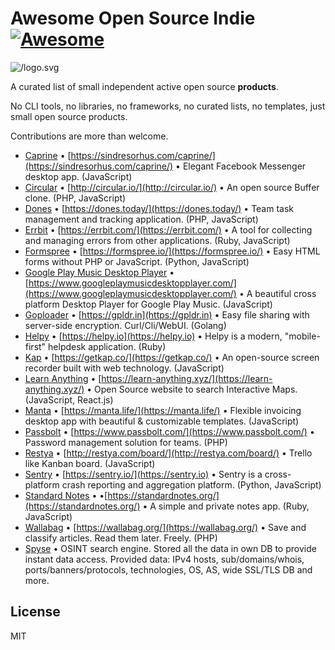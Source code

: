 # Awesome Open Source Indie [![Awesome](https://cdn.rawgit.com/sindresorhus/awesome/d7305f38d29fed78fa85652e3a63e154dd8e8829/media/badge.svg)](https://github.com/sindresorhus/awesome)

![/logo.svg](/logo.svg)

A curated list of small independent active open source **products**.

No CLI tools, no libraries, no frameworks, no curated lists, no templates, just small open source products.

Contributions are more than welcome.

* [Caprine](https://github.com/sindresorhus/caprine) • [https://sindresorhus.com/caprine/](https://sindresorhus.com/caprine/) • Elegant Facebook Messenger desktop app. (JavaScript)
* [Circular](https://github.com/julien-c/Circular) • [http://circular.io/](http://circular.io/) • An open source Buffer clone. (PHP, JavaScript)
* [Dones](https://github.com/aduth/dones) • [https://dones.today/](https://dones.today/) • Team task management and tracking application. (PHP, JavaScript)
* [Errbit](https://github.com/errbit/errbit) • [https://errbit.com/](https://errbit.com/) • A tool for collecting and managing errors from other applications. (Ruby, JavaScript)
* [Formspree](https://github.com/formspree/formspree) • [https://formspree.io/](https://formspree.io/) • Easy HTML forms without PHP or JavaScript. (Python, JavaScript)
* [Google Play Music Desktop Player](https://github.com/MarshallOfSound/Google-Play-Music-Desktop-Player-UNOFFICIAL-) • [https://www.googleplaymusicdesktopplayer.com/](https://www.googleplaymusicdesktopplayer.com/) • A beautiful cross platform Desktop Player for Google Play Music. (JavaScript)
* [Goploader](https://github.com/Depado/goploader) • [https://gpldr.in](https://gpldr.in) • Easy file sharing with server-side encryption. Curl/Cli/WebUI. (Golang)
* [Helpy](https://github.com/helpyio/helpy) • [https://helpy.io](https://helpy.io) • Helpy is a modern, "mobile-first" helpdesk application. (Ruby)
* [Kap](https://github.com/wulkano/kap) • [https://getkap.co/](https://getkap.co/) • An open-source screen recorder built with web technology. (JavaScript)
* [Learn Anything](https://github.com/learn-anything/learn-anything) • [https://learn-anything.xyz/](https://learn-anything.xyz/) • Open Source website to search Interactive Maps. (JavaScript, React.js)
* [Manta](https://github.com/hql287/Manta) • [https://manta.life/](https://manta.life/) • Flexible invoicing desktop app with beautiful & customizable templates. (JavaScript)
* [Passbolt](https://github.com/passbolt/passbolt_api) • [https://www.passbolt.com/](https://www.passbolt.com/) • Password management solution for teams. (PHP)
* [Restya](https://github.com/RestyaPlatform/board/) • [http://restya.com/board/](http://restya.com/board/) • Trello like Kanban board. (JavaScript)
* [Sentry](https://github.com/getsentry/sentry) • [https://sentry.io/](https://sentry.io) • Sentry is a cross-platform crash reporting and aggregation platform. (Python, JavaScript)
* [Standard Notes](https://github.com/standardnotes/web) • •[https://standardnotes.org/](https://standardnotes.org/) • A simple and private notes app. (Ruby, JavaScript)
* [Wallabag](https://github.com/wallabag/wallabag) • [https://wallabag.org/](https://wallabag.org/) • Save and classify articles. Read them later. Freely. (PHP)
* [Spyse](https://spyse.com/) • OSINT search engine. Stored all the data in own DB to provide instant data access.
Provided data: IPv4 hosts, sub/domains/whois, ports/banners/protocols, technologies, OS, AS, wide SSL/TLS DB and more. 

## License

MIT
